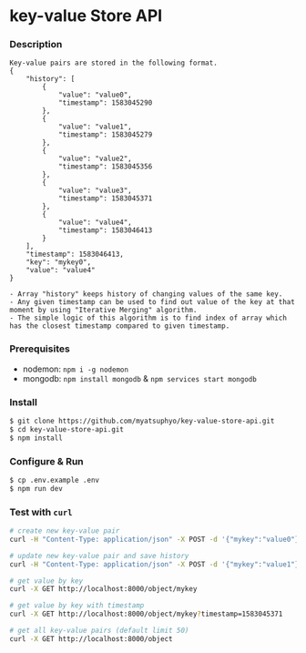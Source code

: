 # key-value Store API

### Description
    Key-value pairs are stored in the following format.
    {
        "history": [
            {
                "value": "value0",
                "timestamp": 1583045290
            },
            {
                "value": "value1",
                "timestamp": 1583045279
            },
            {
                "value": "value2",
                "timestamp": 1583045356
            },
            {
                "value": "value3",
                "timestamp": 1583045371
            },
            {
                "value": "value4",
                "timestamp": 1583046413
            }
        ],
        "timestamp": 1583046413,
        "key": "mykey0",
        "value": "value4"
    }

    - Array "history" keeps history of changing values of the same key. 
    - Any given timestamp can be used to find out value of the key at that moment by using "Iterative Merging" algorithm. 
    - The simple logic of this algorithm is to find index of array which has the closest timestamp compared to given timestamp.

### Prerequisites

- nodemon: `npm i -g nodemon`
- mongodb: `npm install mongodb` & `npm services start mongodb`

### Install

```bash
$ git clone https://github.com/myatsuphyo/key-value-store-api.git
$ cd key-value-store-api.git
$ npm install
```

### Configure & Run

```bash
$ cp .env.example .env
$ npm run dev
```

### Test with `curl`

```bash
# create new key-value pair
curl -H "Content-Type: application/json" -X POST -d '{"mykey":"value0"}' http://localhost:8000/object

# update new key-value pair and save history
curl -H "Content-Type: application/json" -X POST -d '{"mykey":"value1"}' http://localhost:8000/object

# get value by key
curl -X GET http://localhost:8000/object/mykey

# get value by key with timestamp
curl -X GET http://localhost:8000/object/mykey?timestamp=1583045371

# get all key-value pairs (default limit 50)
curl -X GET http://localhost:8000/object
```
